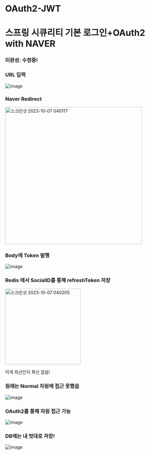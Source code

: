 # OAuth2-JWT
<h1>스프링 시큐리티 기본 로그인+OAuth2 with NAVER</h1>

<h3>미완성: 수정중!</h3>


<h3>URL 입력</h3>

![image](https://github.com/dionisos198/OAuth2-JWT/assets/96781019/34323b4d-0fd5-42ad-a60c-5459544966ad)

<h3>Naver Redirect</h3>

<img width="442" alt="스크린샷 2023-10-07 040117" src="https://github.com/dionisos198/OAuth2-JWT/assets/96781019/f50d4c39-e438-4466-86ab-4b49d3edb723">

<h3>Body에 Token 발행</h3>

![image](https://github.com/dionisos198/OAuth2-JWT/assets/96781019/9f7dc13a-7051-43be-a0bb-ed15aebfa930)


<h3>Redis 에서 SocialID를 통해 refreshToken 저장</h3>

<img width="244" alt="스크린샷 2023-10-07 040205" src="https://github.com/dionisos198/OAuth2-JWT/assets/96781019/1bc07ee7-9057-4b0d-bfbf-930527f876b6">

이게 최선인지 확신 없음!

<h3>원래는 Normal 자원에 접근 못했음</h3>

![image](https://github.com/dionisos198/OAuth2-JWT/assets/96781019/1a3bef3b-83d1-49da-9742-bc2e1bfbe490)

<h3>OAuth2를 통해 자원 접근 가능</h3>

![image](https://github.com/dionisos198/OAuth2-JWT/assets/96781019/21feb4f7-5abb-405b-bdd7-29cba692e552)

<h3>DB에는 내 멋대로 저장!</h3>

![image](https://github.com/dionisos198/OAuth2-JWT/assets/96781019/92326270-594d-4605-a364-874db8a52652)



